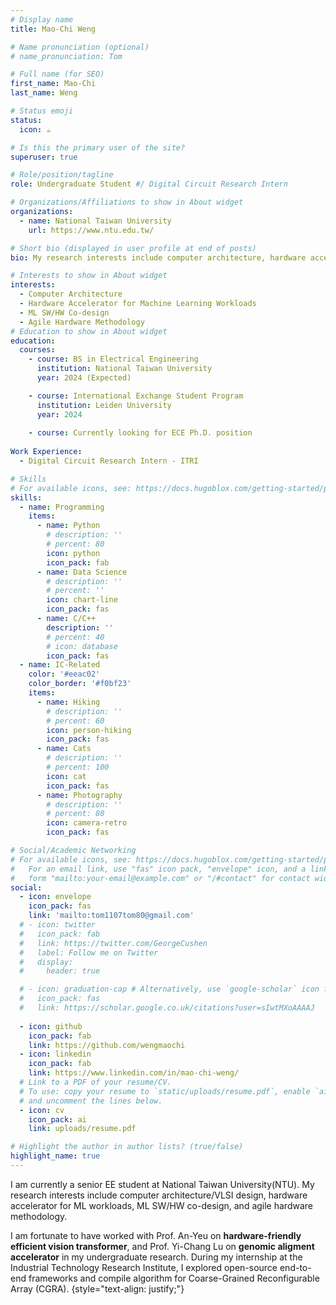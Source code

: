 ```yaml
---
# Display name
title: Mao-Chi Weng

# Name pronunciation (optional)
# name_pronunciation: Tom

# Full name (for SEO)
first_name: Mao-Chi 
last_name: Weng

# Status emoji
status:
  icon: ☕️

# Is this the primary user of the site?
superuser: true

# Role/position/tagline
role: Undergraduate Student #/ Digital Circuit Research Intern

# Organizations/Affiliations to show in About widget
organizations:
  - name: National Taiwan University
    url: https://www.ntu.edu.tw/

# Short bio (displayed in user profile at end of posts)
bio: My research interests include computer architecture, hardware accelerator for ML workloads, agile hardware methodology. Currently looking for Ph.D. Fall 2024 program. 

# Interests to show in About widget
interests:
  - Computer Architecture
  - Hardware Accelerator for Machine Learning Workloads 
  - ML SW/HW Co-design
  - Agile Hardware Methodology
# Education to show in About widget
education:
  courses:
    - course: BS in Electrical Engineering
      institution: National Taiwan University
      year: 2024 (Expected)

    - course: International Exchange Student Program
      institution: Leiden University
      year: 2024 
      
    - course: Currently looking for ECE Ph.D. position
      
Work Experience:
  - Digital Circuit Research Intern - ITRI

# Skills
# For available icons, see: https://docs.hugoblox.com/getting-started/page-builder/#icons
skills:
  - name: Programming
    items:
      - name: Python
        # description: ''
        # percent: 80
        icon: python
        icon_pack: fab
      - name: Data Science
        # description: ''
        # percent: ''
        icon: chart-line
        icon_pack: fas
      - name: C/C++
        description: ''
        # percent: 40
        # icon: database
        icon_pack: fas
  - name: IC-Related
    color: '#eeac02'
    color_border: '#f0bf23'
    items:
      - name: Hiking
        # description: ''
        # percent: 60
        icon: person-hiking
        icon_pack: fas
      - name: Cats
        # description: ''
        # percent: 100
        icon: cat
        icon_pack: fas
      - name: Photography
        # description: ''
        # percent: 80
        icon: camera-retro
        icon_pack: fas

# Social/Academic Networking
# For available icons, see: https://docs.hugoblox.com/getting-started/page-builder/#icons
#   For an email link, use "fas" icon pack, "envelope" icon, and a link in the
#   form "mailto:your-email@example.com" or "/#contact" for contact widget.
social:
  - icon: envelope
    icon_pack: fas
    link: 'mailto:tom1107tom80@gmail.com'
  # - icon: twitter
  #   icon_pack: fab
  #   link: https://twitter.com/GeorgeCushen
  #   label: Follow me on Twitter
  #   display:
  #     header: true

  # - icon: graduation-cap # Alternatively, use `google-scholar` icon from `ai` icon pack
  #   icon_pack: fas
  #   link: https://scholar.google.co.uk/citations?user=sIwtMXoAAAAJ
  
  - icon: github
    icon_pack: fab
    link: https://github.com/wengmaochi
  - icon: linkedin
    icon_pack: fab
    link: https://www.linkedin.com/in/mao-chi-weng/
  # Link to a PDF of your resume/CV.
  # To use: copy your resume to `static/uploads/resume.pdf`, enable `ai` icons in `params.yaml`,
  # and uncomment the lines below.
  - icon: cv
    icon_pack: ai
    link: uploads/resume.pdf

# Highlight the author in author lists? (true/false)
highlight_name: true
---
```


<!-- Chien Shiung Wu is a professor of artificial intelligence at the Stanford AI Lab. Her research interests include distributed robotics, mobile computing and programmable matter. She leads the Robotic Neurobiology group, which develops self-reconfiguring robots, systems of self-organizing robots, and mobile sensor networks. -->


I am currently a senior EE student at National Taiwan University(NTU). My research interests include computer architecture/VLSI design, hardware accelerator for ML workloads, ML SW/HW co-design, and agile hardware methodology.

I am fortunate to have worked with Prof. An-Yeu on **hardware-friendly efficient vision transformer**, and Prof. Yi-Chang Lu on **genomic aligment accelerator** in my undergraduate research. During my internship at the Industrial Technology Research Institute, I explored open-source end-to-end frameworks and compile algorithm for Coarse-Grained Reconfigurable Array (CGRA). 
{style="text-align: justify;"}
